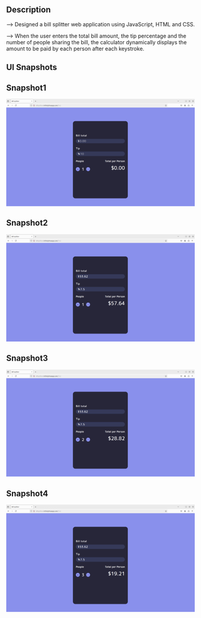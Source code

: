 ## Description

--> Designed a bill splitter web application using JavaScript, HTML and CSS.

--> When the user enters the total bill amount, the tip percentage and the number of people sharing the bill, the calculator dynamically displays the amount to be paid by each person after each keystroke.

## UI Snapshots
## Snapshot1
![image](images/UI_Layout1.png)
## Snapshot2
![image](images/UI_Layout2.png)
## Snapshot3
![image](images/UI_Layout3.png)
## Snapshot4
![image](images/UI_Layout4.png)

